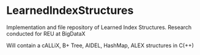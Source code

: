 # LearnedIndexStructures
Implementation and file repository of Learned Index Structures. Research conducted for REU at BigDataX

Will contain a cALLiX, B+ Tree, AIDEL, HashMap, ALEX structures in C(++)
